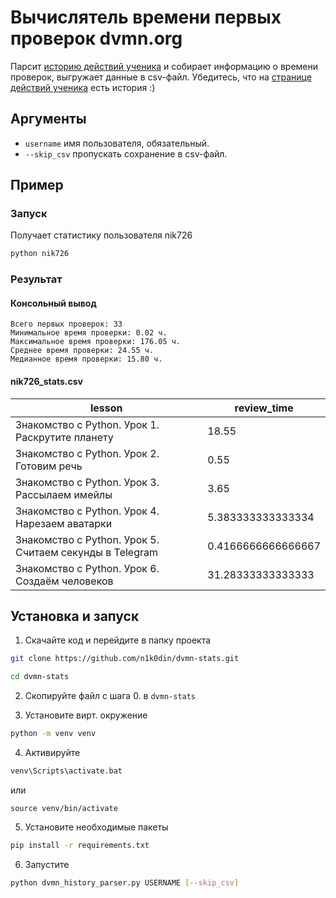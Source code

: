 # Вычислятель времени первых проверок dvmn.org
Парсит [историю действий ученика](https://dvmn.org/user/nik726/history/) и собирает информацию о времени проверок, выгружает данные в csv-файл. Убедитесь, что на [странице действий ученика](https://dvmn.org/user/nik726/history/) есть история :)

## Аргументы
- `username` имя пользователя, обязательный.
- `--skip_csv` пропускать сохранение в csv-файл.

## Пример

### Запуск
Получает статистику пользователя nik726
  ```sh
  python nik726

  ```

### Результат

#### Консольный вывод
  ```
  Всего первых проверок: 33
  Минимальное время проверки: 0.02 ч.
  Максимальное время проверки: 176.05 ч.
  Среднее время проверки: 24.55 ч.
  Медианное время проверки: 15.80 ч.
  ```
#### nik726_stats.csv
lesson|review_time
------|-----------
Знакомство с Python. Урок 1. Раскрутите планету|18.55
Знакомство с Python. Урок 2. Готовим речь|0.55
Знакомство с Python. Урок 3. Рассылаем имейлы|3.65
Знакомство с Python. Урок 4. Нарезаем аватарки|5.383333333333334
Знакомство с Python. Урок 5. Считаем секунды в Telegram|0.4166666666666667
Знакомство с Python. Урок 6. Создаём человеков|31.28333333333333

## Установка и запуск

1. Скачайте код и перейдите в папку проекта
  ```bash
  git clone https://github.com/n1k0din/dvmn-stats.git
  ```  
  ```bash
  cd dvmn-stats
  ```
2. Скопируйте файл с шага 0. в `dvmn-stats`

3. Установите вирт. окружение
```bash
python -m venv venv
```
4. Активируйте
```bash
venv\Scripts\activate.bat
```
 или
 ```
 source venv/bin/activate
 ```
5. Установите необходимые пакеты
```bash
pip install -r requirements.txt
```
6. Запустите
```bash
python dvmn_history_parser.py USERNAME [--skip_csv]
```
